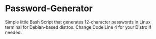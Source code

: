 # Password-Generator
Simple little Bash Script that generates 12-character passwords in Linux terminal for Debian-based distros.
Change Code Line 4 for your Distro if needed.
